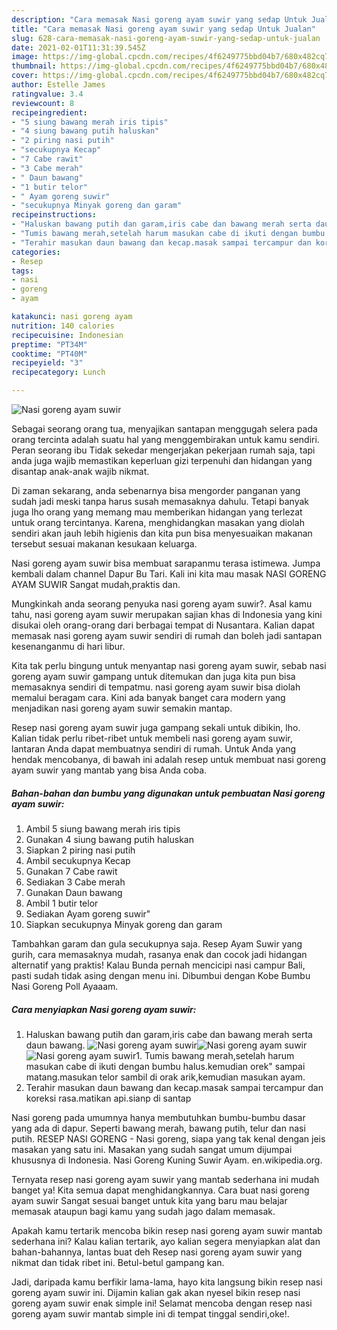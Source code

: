 ```yaml
---
description: "Cara memasak Nasi goreng ayam suwir yang sedap Untuk Jualan"
title: "Cara memasak Nasi goreng ayam suwir yang sedap Untuk Jualan"
slug: 628-cara-memasak-nasi-goreng-ayam-suwir-yang-sedap-untuk-jualan
date: 2021-02-01T11:31:39.545Z
image: https://img-global.cpcdn.com/recipes/4f6249775bbd04b7/680x482cq70/nasi-goreng-ayam-suwir-foto-resep-utama.jpg
thumbnail: https://img-global.cpcdn.com/recipes/4f6249775bbd04b7/680x482cq70/nasi-goreng-ayam-suwir-foto-resep-utama.jpg
cover: https://img-global.cpcdn.com/recipes/4f6249775bbd04b7/680x482cq70/nasi-goreng-ayam-suwir-foto-resep-utama.jpg
author: Estelle James
ratingvalue: 3.4
reviewcount: 8
recipeingredient:
- "5 siung bawang merah iris tipis"
- "4 siung bawang putih haluskan"
- "2 piring nasi putih"
- "secukupnya Kecap"
- "7 Cabe rawit"
- "3 Cabe merah"
- " Daun bawang"
- "1 butir telor"
- " Ayam goreng suwir"
- "secukupnya Minyak goreng dan garam"
recipeinstructions:
- "Haluskan bawang putih dan garam,iris cabe dan bawang merah serta daun bawang."
- "Tumis bawang merah,setelah harum masukan cabe di ikuti dengan bumbu halus.kemudian orek&#34; sampai matang.masukan telor sambil di orak arik,kemudian masukan ayam."
- "Terahir masukan daun bawang dan kecap.masak sampai tercampur dan koreksi rasa.matikan api.sianp di santap"
categories:
- Resep
tags:
- nasi
- goreng
- ayam

katakunci: nasi goreng ayam 
nutrition: 140 calories
recipecuisine: Indonesian
preptime: "PT34M"
cooktime: "PT40M"
recipeyield: "3"
recipecategory: Lunch

---
```



![Nasi goreng ayam suwir](https://img-global.cpcdn.com/recipes/4f6249775bbd04b7/680x482cq70/nasi-goreng-ayam-suwir-foto-resep-utama.jpg)

Sebagai seorang orang tua, menyajikan santapan menggugah selera pada orang tercinta adalah suatu hal yang menggembirakan untuk kamu sendiri. Peran seorang ibu Tidak sekedar mengerjakan pekerjaan rumah saja, tapi anda juga wajib memastikan keperluan gizi terpenuhi dan hidangan yang disantap anak-anak wajib nikmat.

Di zaman  sekarang, anda sebenarnya bisa mengorder panganan yang sudah jadi meski tanpa harus susah memasaknya dahulu. Tetapi banyak juga lho orang yang memang mau memberikan hidangan yang terlezat untuk orang tercintanya. Karena, menghidangkan masakan yang diolah sendiri akan jauh lebih higienis dan kita pun bisa menyesuaikan makanan tersebut sesuai makanan kesukaan keluarga. 

Nasi goreng ayam suwir bisa membuat sarapanmu terasa istimewa. Jumpa kembali dalam channel Dapur Bu Tari. Kali ini kita mau masak NASI GORENG AYAM SUWIR Sangat mudah,praktis dan.

Mungkinkah anda seorang penyuka nasi goreng ayam suwir?. Asal kamu tahu, nasi goreng ayam suwir merupakan sajian khas di Indonesia yang kini disukai oleh orang-orang dari berbagai tempat di Nusantara. Kalian dapat memasak nasi goreng ayam suwir sendiri di rumah dan boleh jadi santapan kesenanganmu di hari libur.

Kita tak perlu bingung untuk menyantap nasi goreng ayam suwir, sebab nasi goreng ayam suwir gampang untuk ditemukan dan juga kita pun bisa memasaknya sendiri di tempatmu. nasi goreng ayam suwir bisa diolah memalui beragam cara. Kini ada banyak banget cara modern yang menjadikan nasi goreng ayam suwir semakin mantap.

Resep nasi goreng ayam suwir juga gampang sekali untuk dibikin, lho. Kalian tidak perlu ribet-ribet untuk membeli nasi goreng ayam suwir, lantaran Anda dapat membuatnya sendiri di rumah. Untuk Anda yang hendak mencobanya, di bawah ini adalah resep untuk membuat nasi goreng ayam suwir yang mantab yang bisa Anda coba.

<!--inarticleads1-->

##### Bahan-bahan dan bumbu yang digunakan untuk pembuatan Nasi goreng ayam suwir:

1. Ambil 5 siung bawang merah iris tipis
1. Gunakan 4 siung bawang putih haluskan
1. Siapkan 2 piring nasi putih
1. Ambil secukupnya Kecap
1. Gunakan 7 Cabe rawit
1. Sediakan 3 Cabe merah
1. Gunakan  Daun bawang
1. Ambil 1 butir telor
1. Sediakan  Ayam goreng suwir&#34;
1. Siapkan secukupnya Minyak goreng dan garam


Tambahkan garam dan gula secukupnya saja. Resep Ayam Suwir yang gurih, cara memasaknya mudah, rasanya enak dan cocok jadi hidangan alternatif yang praktis! Kalau Bunda pernah mencicipi nasi campur Bali, pasti sudah tidak asing dengan menu ini. Dibumbui dengan Kobe Bumbu Nasi Goreng Poll Ayaaam. 

<!--inarticleads2-->

##### Cara menyiapkan Nasi goreng ayam suwir:

1. Haluskan bawang putih dan garam,iris cabe dan bawang merah serta daun bawang.
<img src="https://img-global.cpcdn.com/steps/eb09e8ab8de1e14d/160x128cq70/nasi-goreng-ayam-suwir-langkah-memasak-1-foto.jpg" alt="Nasi goreng ayam suwir"><img src="https://img-global.cpcdn.com/steps/37e5c3b7abc38339/160x128cq70/nasi-goreng-ayam-suwir-langkah-memasak-1-foto.jpg" alt="Nasi goreng ayam suwir"><img src="https://img-global.cpcdn.com/steps/1382abe137c976ec/160x128cq70/nasi-goreng-ayam-suwir-langkah-memasak-1-foto.jpg" alt="Nasi goreng ayam suwir">1. Tumis bawang merah,setelah harum masukan cabe di ikuti dengan bumbu halus.kemudian orek&#34; sampai matang.masukan telor sambil di orak arik,kemudian masukan ayam.
1. Terahir masukan daun bawang dan kecap.masak sampai tercampur dan koreksi rasa.matikan api.sianp di santap


Nasi goreng pada umumnya hanya membutuhkan bumbu-bumbu dasar yang ada di dapur. Seperti bawang merah, bawang putih, telur dan nasi putih. RESEP NASI GORENG - Nasi goreng, siapa yang tak kenal dengan jeis masakan yang satu ini. Masakan yang sudah sangat umum dijumpai khususnya di Indonesia. Nasi Goreng Kuning Suwir Ayam. en.wikipedia.org. 

Ternyata resep nasi goreng ayam suwir yang mantab sederhana ini mudah banget ya! Kita semua dapat menghidangkannya. Cara buat nasi goreng ayam suwir Sangat sesuai banget untuk kita yang baru mau belajar memasak ataupun bagi kamu yang sudah jago dalam memasak.

Apakah kamu tertarik mencoba bikin resep nasi goreng ayam suwir mantab sederhana ini? Kalau kalian tertarik, ayo kalian segera menyiapkan alat dan bahan-bahannya, lantas buat deh Resep nasi goreng ayam suwir yang nikmat dan tidak ribet ini. Betul-betul gampang kan. 

Jadi, daripada kamu berfikir lama-lama, hayo kita langsung bikin resep nasi goreng ayam suwir ini. Dijamin kalian gak akan nyesel bikin resep nasi goreng ayam suwir enak simple ini! Selamat mencoba dengan resep nasi goreng ayam suwir mantab simple ini di tempat tinggal sendiri,oke!.

